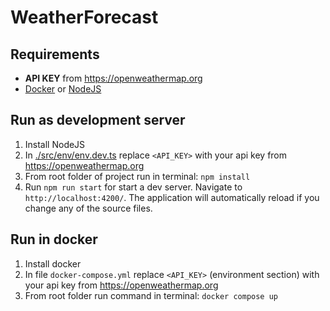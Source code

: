 # WeatherForecast

## Requirements

- **API KEY** from https://openweathermap.org
- [Docker](https://www.docker.com) or [NodeJS](https://nodejs.org/en)

## Run as development server
1. Install NodeJS
2. In [./src/env/env.dev.ts](./src/env/env.dev.ts) replace `<API_KEY>` with your api key from https://openweathermap.org
3. From root folder of project run in terminal: `npm install`
4. Run `npm run start` for start a dev server. Navigate to `http://localhost:4200/`. The application will automatically reload if you change any of the source files.

## Run in docker
1. Install docker
2. In file `docker-compose.yml` replace `<API_KEY>` (environment section) with your api key from https://openweathermap.org
3. From root folder run command in terminal: `docker compose up`